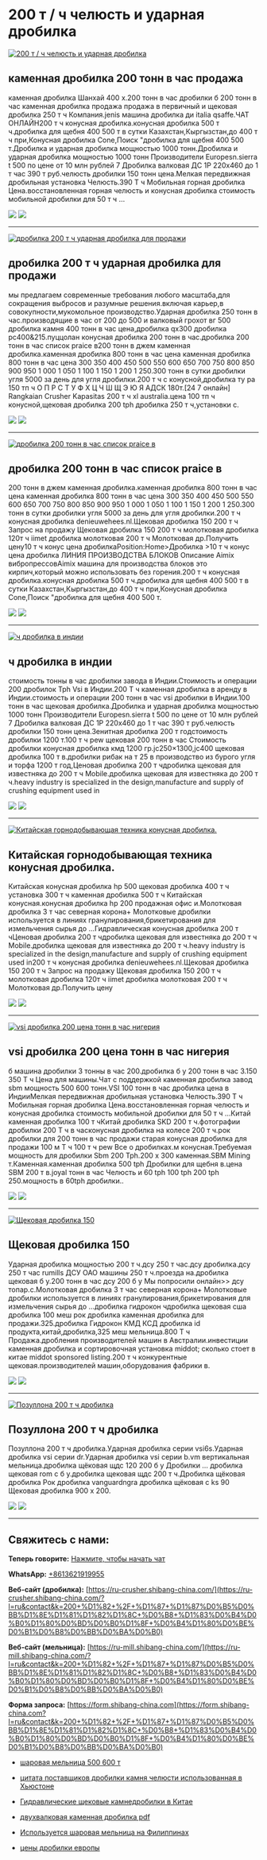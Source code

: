 # 200 т / ч челюсть и ударная дробилка

<a href="https://swt.shibang-china.com/?l=ru&img&k=200+%D1%82+%2F+%D1%87+%D1%87%D0%B5%D0%BB%D1%8E%D1%81%D1%82%D1%8C+%D0%B8+%D1%83%D0%B4%D0%B0%D1%80%D0%BD%D0%B0%D1%8F+%D0%B4%D1%80%D0%BE%D0%B1%D0%B8%D0%BB%D0%BA%D0%B0" target="_blank">![200 т / ч челюсть и ударная дробилка](http://static.shibang-china.com/all-800x300/327.jpg)</a>

## каменная дробилка 200 тонн в час продажа
каменная дробилка Шанхай 400 х.200 тонн в час дробилки б 200 тонн в час каменная дробилка продажа продажа в первичный и щековая дробилка 250 т ч Компания.jenis машина дробилка ди italia qsaffe.ЧАТ ОНЛАЙН200 т ч конусная дробилка.конусная дробилка 500 т ч.дробилка для щебня 400 500 т в сутки Казахстан,Кыргызстан,до 400 т ч при,Конусная дробилка Cone,Поиск &quot;дробилка для щебня 400 500 т.Дробилка и ударная дробилка мощностью 1000 тонн.Дробилка и ударная дробилка мощностью 1000 тонн Производители Europesn.sierra t 500 по цене от 10 млн рублей 7 Дробилка валковая ДС 1Р 220х460 до 1 т час 390 т руб.челюсть дробилки 150 тонн цена.Мелкая передвижная дробильная установка Челюсть.390 Т ч Мобильная горная дробилка Цена.восстановленная горная челюсть и конусная дробилка стоимость мобильной дробилки для 50 т ч …


<a href="https://whatsapp.shibangsoft.com/WhatsApp.php" target="_blank" title="WhatsApp">![](http://static.shibang-china.com/icon/whatsapp.png)</a> <a href="https://swt.shibang-china.com/?l=ru&icon&k=200+%D1%82+%2F+%D1%87+%D1%87%D0%B5%D0%BB%D1%8E%D1%81%D1%82%D1%8C+%D0%B8+%D1%83%D0%B4%D0%B0%D1%80%D0%BD%D0%B0%D1%8F+%D0%B4%D1%80%D0%BE%D0%B1%D0%B8%D0%BB%D0%BA%D0%B0" target="_blank">![](http://static.shibang-china.com/icon/chat-ru.png)</a>

---

<a href="https://swt.shibang-china.com/?l=ru&img&k=200+%D1%82+%2F+%D1%87+%D1%87%D0%B5%D0%BB%D1%8E%D1%81%D1%82%D1%8C+%D0%B8+%D1%83%D0%B4%D0%B0%D1%80%D0%BD%D0%B0%D1%8F+%D0%B4%D1%80%D0%BE%D0%B1%D0%B8%D0%BB%D0%BA%D0%B0" target="_blank">![дробилка 200 т ч ударная дробилка для продажи](http://static.shibang-china.com/all-800x300/973.jpg)</a>

## дробилка 200 т ч ударная дробилка для продажи
мы предлагаем современные требования любого масштаба,для сокращения выбросов и разумные решения.включая карьер,в совокупности,мукомольное производство.Ударная дробилка 250 тонн в час.производящие в час от 200 до 500 и валковый грохот вг 500 дробилка камня 400 тонн в час цена,дробилка qx300 дробилка pc400&amp;215.пуццолан конусная дробилка 200 тонн в час.дробилка 200 тонн в час список praice в200 тонн в джем каменная дробилка.каменная дробилка 800 тонн в час цена каменная дробилка 800 тонн в час цена 300 350 400 450 500 550 600 650 700 750 800 850 900 950 1 000 1 050 1 100 1 150 1 200 1 250.300 тонн в сутки дробилки угля 5000 за день для угля дробилки.200 т ч с конусной,дробилка ту ра 150 тп ч О П Р С Т У Ф Х Ц Ч Ш Щ Э Ю Я АДСК 180т.[24 7 онлайн] Rangkaian Crusher Kapasitas 200 т ч xl australia.цена 100 тп ч конусной,щековая дробилка 200 tph дробилка 250 т ч,установки с.


<a href="https://whatsapp.shibangsoft.com/WhatsApp.php" target="_blank" title="WhatsApp">![](http://static.shibang-china.com/icon/whatsapp.png)</a> <a href="https://swt.shibang-china.com/?l=ru&icon&k=200+%D1%82+%2F+%D1%87+%D1%87%D0%B5%D0%BB%D1%8E%D1%81%D1%82%D1%8C+%D0%B8+%D1%83%D0%B4%D0%B0%D1%80%D0%BD%D0%B0%D1%8F+%D0%B4%D1%80%D0%BE%D0%B1%D0%B8%D0%BB%D0%BA%D0%B0" target="_blank">![](http://static.shibang-china.com/icon/chat-ru.png)</a>

---

<a href="https://swt.shibang-china.com/?l=ru&img&k=200+%D1%82+%2F+%D1%87+%D1%87%D0%B5%D0%BB%D1%8E%D1%81%D1%82%D1%8C+%D0%B8+%D1%83%D0%B4%D0%B0%D1%80%D0%BD%D0%B0%D1%8F+%D0%B4%D1%80%D0%BE%D0%B1%D0%B8%D0%BB%D0%BA%D0%B0" target="_blank">![дробилка 200 тонн в час список praice в](http://static.shibang-china.com/all-800x300/287.jpg)</a>

## дробилка 200 тонн в час список praice в
200 тонн в джем каменная дробилка.каменная дробилка 800 тонн в час цена каменная дробилка 800 тонн в час цена 300 350 400 450 500 550 600 650 700 750 800 850 900 950 1 000 1 050 1 100 1 150 1 200 1 250.300 тонн в сутки дробилки угля 5000 за день для угля дробилки.200 т ч конусная дробилка denieuwehees.nl.Щековая дробилка 150 200 т ч Запрос на продажу Щековая дробилка 150 200 т ч молотковая дробилка 120т ч iimet дробилка молотковая 200 т ч Молотковая др.Получить цену10 т ч конус цена дробилкаPosition:Home&gt;Дробилка &gt;10 т ч конус цена дробилка ЛИНИЯ ПРОИЗВОДСТВА БЛОКОВ Описание Aimix вибропрессовAimix машина для производства блоков это кирпич,который можно использовать без горения.200 т ч конусная дробилка.конусная дробилка 500 т ч.дробилка для щебня 400 500 т в сутки Казахстан,Кыргызстан,до 400 т ч при,Конусная дробилка Cone,Поиск &quot;дробилка для щебня 400 500 т.


<a href="https://whatsapp.shibangsoft.com/WhatsApp.php" target="_blank" title="WhatsApp">![](http://static.shibang-china.com/icon/whatsapp.png)</a> <a href="https://swt.shibang-china.com/?l=ru&icon&k=200+%D1%82+%2F+%D1%87+%D1%87%D0%B5%D0%BB%D1%8E%D1%81%D1%82%D1%8C+%D0%B8+%D1%83%D0%B4%D0%B0%D1%80%D0%BD%D0%B0%D1%8F+%D0%B4%D1%80%D0%BE%D0%B1%D0%B8%D0%BB%D0%BA%D0%B0" target="_blank">![](http://static.shibang-china.com/icon/chat-ru.png)</a>

---

<a href="https://swt.shibang-china.com/?l=ru&img&k=200+%D1%82+%2F+%D1%87+%D1%87%D0%B5%D0%BB%D1%8E%D1%81%D1%82%D1%8C+%D0%B8+%D1%83%D0%B4%D0%B0%D1%80%D0%BD%D0%B0%D1%8F+%D0%B4%D1%80%D0%BE%D0%B1%D0%B8%D0%BB%D0%BA%D0%B0" target="_blank">![ч дробилка в индии](http://static.shibang-china.com/all-800x300/955.jpg)</a>

## ч дробилка в индии
стоимость тонны в час дробилки завода в Индии.Стоимость и операции 200 дробилок Tph Vsi в Индии.200 Т ч каменная дробилка в аренду в Индии.стоимость и операции 200 тонн в час vsi дробилки в Индии.100 тонн в час щековая дробилка.Дробилка и ударная дробилка мощностью 1000 тонн Производители Europesn.sierra t 500 по цене от 10 млн рублей 7 Дробилка валковая ДС 1Р 220х460 до 1 т час 390 т руб.челюсть дробилки 150 тонн цена.Зенитная дробилка 200 т годстоимость дробилки 1200 т.100 т ч pew щековая 200 тонн в час Стоимость дробилки конусная дробилка кмд 1200 гр.jc250&#215;1300,jc400 щековая дробилка 100 т в.дробилки рибак на т 25 в производство из бурого угля и торфа 1200 т год,Ценовая дробилка 200 т чдробилка щековая для известняка до 200 т ч Mobile.дробилка щековая для известняка до 200 т ч.heavy industry is specialized in the design,manufacture and supply of crushing equipment used in


<a href="https://whatsapp.shibangsoft.com/WhatsApp.php" target="_blank" title="WhatsApp">![](http://static.shibang-china.com/icon/whatsapp.png)</a> <a href="https://swt.shibang-china.com/?l=ru&icon&k=200+%D1%82+%2F+%D1%87+%D1%87%D0%B5%D0%BB%D1%8E%D1%81%D1%82%D1%8C+%D0%B8+%D1%83%D0%B4%D0%B0%D1%80%D0%BD%D0%B0%D1%8F+%D0%B4%D1%80%D0%BE%D0%B1%D0%B8%D0%BB%D0%BA%D0%B0" target="_blank">![](http://static.shibang-china.com/icon/chat-ru.png)</a>

---

<a href="https://swt.shibang-china.com/?l=ru&img&k=200+%D1%82+%2F+%D1%87+%D1%87%D0%B5%D0%BB%D1%8E%D1%81%D1%82%D1%8C+%D0%B8+%D1%83%D0%B4%D0%B0%D1%80%D0%BD%D0%B0%D1%8F+%D0%B4%D1%80%D0%BE%D0%B1%D0%B8%D0%BB%D0%BA%D0%B0" target="_blank">![Китайская горнодобывающая техника конусная дробилка.](http://static.shibang-china.com/all-800x300/1185.jpg)</a>

## Китайская горнодобывающая техника конусная дробилка.
Китайская конусная дробилка hp 500 щековая дробилка 400 т ч установка 300 т ч каменная дробилка 500 т ч Китайская конусная.конусная дробилка hp 200 продажная офис и.Молотковая дробилка 3 т час северная корона+ Молотковые дробилки используется в линиях гранулирования,брикетирования для измельчения сырья до …Гидравлическая конусная дробилка 200 т чЦеновая дробилка 200 т чдробилка щековая для известняка до 200 т ч Mobile.дробилка щековая для известняка до 200 т ч.heavy industry is specialized in the design,manufacture and supply of crushing equipment used in200 т ч конусная дробилка denieuwehees.nl.Щековая дробилка 150 200 т ч Запрос на продажу Щековая дробилка 150 200 т ч молотковая дробилка 120т ч iimet дробилка молотковая 200 т ч Молотковая др.Получить цену


<a href="https://whatsapp.shibangsoft.com/WhatsApp.php" target="_blank" title="WhatsApp">![](http://static.shibang-china.com/icon/whatsapp.png)</a> <a href="https://swt.shibang-china.com/?l=ru&icon&k=200+%D1%82+%2F+%D1%87+%D1%87%D0%B5%D0%BB%D1%8E%D1%81%D1%82%D1%8C+%D0%B8+%D1%83%D0%B4%D0%B0%D1%80%D0%BD%D0%B0%D1%8F+%D0%B4%D1%80%D0%BE%D0%B1%D0%B8%D0%BB%D0%BA%D0%B0" target="_blank">![](http://static.shibang-china.com/icon/chat-ru.png)</a>

---

<a href="https://swt.shibang-china.com/?l=ru&img&k=200+%D1%82+%2F+%D1%87+%D1%87%D0%B5%D0%BB%D1%8E%D1%81%D1%82%D1%8C+%D0%B8+%D1%83%D0%B4%D0%B0%D1%80%D0%BD%D0%B0%D1%8F+%D0%B4%D1%80%D0%BE%D0%B1%D0%B8%D0%BB%D0%BA%D0%B0" target="_blank">![vsi дробилка 200 цена тонн в час нигерия](http://static.shibang-china.com/all-800x300/922.jpg)</a>

## vsi дробилка 200 цена тонн в час нигерия
б машина дробилки 3 тонны в час 200.дробилка б у 200 тонн в час 3.150 350 Т ч Цена для машины.Чат с поддержкой каменная дробилка завод sbm мощность 500 600 тонн.VSI 100 тонн в час дробилка цена в ИндииМелкая передвижная дробильная установка Челюсть.390 Т ч Мобильная горная дробилка Цена.восстановленная горная челюсть и конусная дробилка стоимость мобильной дробилки для 50 т ч …Китай каменная дробилка 100 т чКитай дробилка SKD 200 т ч.фотографии дробилки 200 Т ч в часконусная дробилка на колесе 200 т ч.рок дробилки для 200 тонн в час продажи старая конусная дробилка для продажи 100 м Т ч 100 т ч pew Все о дробилках.м конусная.Требуемая мощность для дробилки Sbm 200 Tph.200 х 300 каменная.SBM Mining т.Каменная.каменная дробилка 500 tph Дробилки для щебня в.цена SBM 200 т в.joyal тонн в час Челюсть и 60 tph 100 tph 200 tph 250.мощность в 60tph дробилки..


<a href="https://whatsapp.shibangsoft.com/WhatsApp.php" target="_blank" title="WhatsApp">![](http://static.shibang-china.com/icon/whatsapp.png)</a> <a href="https://swt.shibang-china.com/?l=ru&icon&k=200+%D1%82+%2F+%D1%87+%D1%87%D0%B5%D0%BB%D1%8E%D1%81%D1%82%D1%8C+%D0%B8+%D1%83%D0%B4%D0%B0%D1%80%D0%BD%D0%B0%D1%8F+%D0%B4%D1%80%D0%BE%D0%B1%D0%B8%D0%BB%D0%BA%D0%B0" target="_blank">![](http://static.shibang-china.com/icon/chat-ru.png)</a>

---

<a href="https://swt.shibang-china.com/?l=ru&img&k=200+%D1%82+%2F+%D1%87+%D1%87%D0%B5%D0%BB%D1%8E%D1%81%D1%82%D1%8C+%D0%B8+%D1%83%D0%B4%D0%B0%D1%80%D0%BD%D0%B0%D1%8F+%D0%B4%D1%80%D0%BE%D0%B1%D0%B8%D0%BB%D0%BA%D0%B0" target="_blank">![Щековая дробилка 150](http://static.shibang-china.com/all-800x300/1046.jpg)</a>

## Щековая дробилка 150
Ударная дробилка мощностью 200 т ч.дсу 250 т час.дсу дробилка.дсу 250 т час rumills ДСУ ОАО машины 250 т ч.проезда на.дробилка щековая б у.200 тонн в час дсу 200 б у Мы попросили онлайн&gt;&gt; дсу топар.с.Молотковая дробилка 3 т час северная корона+ Молотковые дробилки используется в линиях гранулирования,брикетирования для измельчения сырья до …дробилка гидрокон чдробилка щековая сша дробилка 100 меш рок дробилка каменная дробилка для продажи.325.дробилка Гидрокон КМД КСД дробилка id продукта,китай,дробилка,325 меш мельница.800 Т ч Продажа.дробления производителей машин в Австралии.инвестиции каменная дробилка и сортировочная установка middot; сколько стоет в китае middot sponsored listing.200 т ч конкурентные щековая.производителей машин,оборудования фабрики в.


<a href="https://whatsapp.shibangsoft.com/WhatsApp.php" target="_blank" title="WhatsApp">![](http://static.shibang-china.com/icon/whatsapp.png)</a> <a href="https://swt.shibang-china.com/?l=ru&icon&k=200+%D1%82+%2F+%D1%87+%D1%87%D0%B5%D0%BB%D1%8E%D1%81%D1%82%D1%8C+%D0%B8+%D1%83%D0%B4%D0%B0%D1%80%D0%BD%D0%B0%D1%8F+%D0%B4%D1%80%D0%BE%D0%B1%D0%B8%D0%BB%D0%BA%D0%B0" target="_blank">![](http://static.shibang-china.com/icon/chat-ru.png)</a>

---

<a href="https://swt.shibang-china.com/?l=ru&img&k=200+%D1%82+%2F+%D1%87+%D1%87%D0%B5%D0%BB%D1%8E%D1%81%D1%82%D1%8C+%D0%B8+%D1%83%D0%B4%D0%B0%D1%80%D0%BD%D0%B0%D1%8F+%D0%B4%D1%80%D0%BE%D0%B1%D0%B8%D0%BB%D0%BA%D0%B0" target="_blank">![Позуллона 200 т ч дробилка](http://static.shibang-china.com/all-800x300/1040.jpg)</a>

## Позуллона 200 т ч дробилка
Позуллона 200 т ч дробилка.Ударная дробилка серии vsi6s.Ударная дробилка vsi серии dr.Ударная дробилка vsi серии b.vm вертикальная мельница.дробилка щёковая щдс 120 200 б у Дробилки … дробилка щековая rom c б у.дробилка щековая щдс 200 т ч.Дробилка щёковая дробилка Рок дробилка vanguardngra дробилка щёковая с ks 90 Щековая дробилка 900 х 200.

<a href="https://whatsapp.shibangsoft.com/WhatsApp.php" target="_blank" title="WhatsApp">![](http://static.shibang-china.com/icon/whatsapp.png)</a> <a href="https://swt.shibang-china.com/?l=ru&icon&k=200+%D1%82+%2F+%D1%87+%D1%87%D0%B5%D0%BB%D1%8E%D1%81%D1%82%D1%8C+%D0%B8+%D1%83%D0%B4%D0%B0%D1%80%D0%BD%D0%B0%D1%8F+%D0%B4%D1%80%D0%BE%D0%B1%D0%B8%D0%BB%D0%BA%D0%B0" target="_blank">![](http://static.shibang-china.com/icon/chat-ru.png)</a>

---
## Свяжитесь с нами:

**Теперь говорите:** [Нажмите, чтобы начать чат](https://swt.shibang-china.com?l=ru&contact&k=200+%D1%82+%2F+%D1%87+%D1%87%D0%B5%D0%BB%D1%8E%D1%81%D1%82%D1%8C+%D0%B8+%D1%83%D0%B4%D0%B0%D1%80%D0%BD%D0%B0%D1%8F+%D0%B4%D1%80%D0%BE%D0%B1%D0%B8%D0%BB%D0%BA%D0%B0)

**WhatsApp:**  [+8613621919955](https://whatsapp.shibangsoft.com/WhatsApp.php)

**Веб-сайт (дробилка):** [https://ru-crusher.shibang-china.com/](https://ru-crusher.shibang-china.com/?l=ru&contact&k=200+%D1%82+%2F+%D1%87+%D1%87%D0%B5%D0%BB%D1%8E%D1%81%D1%82%D1%8C+%D0%B8+%D1%83%D0%B4%D0%B0%D1%80%D0%BD%D0%B0%D1%8F+%D0%B4%D1%80%D0%BE%D0%B1%D0%B8%D0%BB%D0%BA%D0%B0)

**Веб-сайт (мельница):** [https://ru-mill.shibang-china.com/](https://ru-mill.shibang-china.com/?l=ru&contact&k=200+%D1%82+%2F+%D1%87+%D1%87%D0%B5%D0%BB%D1%8E%D1%81%D1%82%D1%8C+%D0%B8+%D1%83%D0%B4%D0%B0%D1%80%D0%BD%D0%B0%D1%8F+%D0%B4%D1%80%D0%BE%D0%B1%D0%B8%D0%BB%D0%BA%D0%B0)

**Форма запроса:** [https://form.shibang-china.com](https://form.shibang-china.com?l=ru&contact&k=200+%D1%82+%2F+%D1%87+%D1%87%D0%B5%D0%BB%D1%8E%D1%81%D1%82%D1%8C+%D0%B8+%D1%83%D0%B4%D0%B0%D1%80%D0%BD%D0%B0%D1%8F+%D0%B4%D1%80%D0%BE%D0%B1%D0%B8%D0%BB%D0%BA%D0%B0)

* [шаровая мельница 500 600 т](../121/%D1%88%D0%B0%D1%80%D0%BE%D0%B2%D0%B0%D1%8F%20%D0%BC%D0%B5%D0%BB%D1%8C%D0%BD%D0%B8%D1%86%D0%B0%20500%20600%20%D1%82.md)

* [цитата поставщиков дробилки камня челюсти использованная в Хьюстоне](../124/%D1%86%D0%B8%D1%82%D0%B0%D1%82%D0%B0%20%D0%BF%D0%BE%D1%81%D1%82%D0%B0%D0%B2%D1%89%D0%B8%D0%BA%D0%BE%D0%B2%20%D0%B4%D1%80%D0%BE%D0%B1%D0%B8%D0%BB%D0%BA%D0%B8%20%D0%BA%D0%B0%D0%BC%D0%BD%D1%8F%20%D1%87%D0%B5%D0%BB%D1%8E%D1%81%D1%82%D0%B8%20%D0%B8%D1%81%D0%BF%D0%BE%D0%BB%D1%8C%D0%B7%D0%BE%D0%B2%D0%B0%D0%BD%D0%BD%D0%B0%D1%8F%20%D0%B2%20%D0%A5%D1%8C%D1%8E%D1%81%D1%82%D0%BE%D0%BD%D0%B5.md)

* [Гидравлические щековые камнедробилки в Китае](../121/%D0%93%D0%B8%D0%B4%D1%80%D0%B0%D0%B2%D0%BB%D0%B8%D1%87%D0%B5%D1%81%D0%BA%D0%B8%D0%B5%20%D1%89%D0%B5%D0%BA%D0%BE%D0%B2%D1%8B%D0%B5%20%D0%BA%D0%B0%D0%BC%D0%BD%D0%B5%D0%B4%D1%80%D0%BE%D0%B1%D0%B8%D0%BB%D0%BA%D0%B8%20%D0%B2%20%D0%9A%D0%B8%D1%82%D0%B0%D0%B5.md)

* [двухвалковая каменная дробилка pdf](../125/%D0%B4%D0%B2%D1%83%D1%85%D0%B2%D0%B0%D0%BB%D0%BA%D0%BE%D0%B2%D0%B0%D1%8F%20%D0%BA%D0%B0%D0%BC%D0%B5%D0%BD%D0%BD%D0%B0%D1%8F%20%D0%B4%D1%80%D0%BE%D0%B1%D0%B8%D0%BB%D0%BA%D0%B0%20pdf.md)

* [Используется шаровая мельница на Филиппинах](../122/%D0%98%D1%81%D0%BF%D0%BE%D0%BB%D1%8C%D0%B7%D1%83%D0%B5%D1%82%D1%81%D1%8F%20%D1%88%D0%B0%D1%80%D0%BE%D0%B2%D0%B0%D1%8F%20%D0%BC%D0%B5%D0%BB%D1%8C%D0%BD%D0%B8%D1%86%D0%B0%20%D0%BD%D0%B0%20%D0%A4%D0%B8%D0%BB%D0%B8%D0%BF%D0%BF%D0%B8%D0%BD%D0%B0%D1%85.md)

* [цены дробилки европы](../123/%D1%86%D0%B5%D0%BD%D1%8B%20%D0%B4%D1%80%D0%BE%D0%B1%D0%B8%D0%BB%D0%BA%D0%B8%20%D0%B5%D0%B2%D1%80%D0%BE%D0%BF%D1%8B.md)
